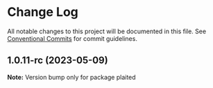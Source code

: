 # Change Log

All notable changes to this project will be documented in this file.
See [Conventional Commits](https://conventionalcommits.org) for commit guidelines.

## 1.0.11-rc (2023-05-09)

**Note:** Version bump only for package plaited
